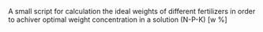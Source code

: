A small script for calculation the ideal weights of different fertilizers in order to achiver optimal weight concentration in a solution (N-P-K) [w %]